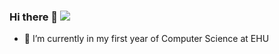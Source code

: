 ### Hi there 👋 ![](https://gifdb.com/images/file/pixel-pepe-frog-dancing-gv1r96z13gczu1r2.gif)


- 🔭 I’m currently in my first year of Computer Science at EHU 

